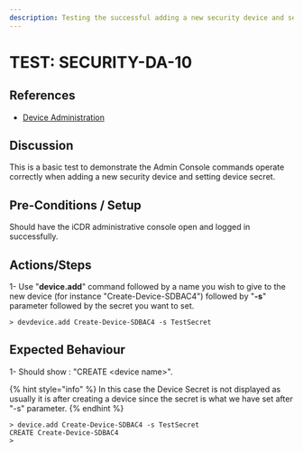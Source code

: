 ```yaml
---
description: Testing the successful adding a new security device and setting device secret.
---
```


# TEST: SECURITY-DA-10

## References

* [Device Administration](../../../../../operations/host-administration/santedb-icdr-admin-console/untitled.md)

## Discussion

This is a basic test to demonstrate the Admin Console commands operate correctly when adding a new security device and setting device secret.

## Pre-Conditions / Setup

Should have the iCDR administrative console open and logged in successfully.

## Actions/Steps

1- Use "**device.add**" command followed by a name you wish to give to the new device \(for instance "Create-Device-SDBAC4"\) followed by  "**-s**" parameter followed by the secret you want to set.

```text
> devdevice.add Create-Device-SDBAC4 -s TestSecret
```

## Expected Behaviour

1- Should show : "CREATE &lt;device name&gt;". 

{% hint style="info" %}
In this case the Device Secret is not displayed as usually it is after creating a device since the secret is what we have set after "-s" parameter.
{% endhint %}

```text
> device.add Create-Device-SDBAC4 -s TestSecret
CREATE Create-Device-SDBAC4
>
```

